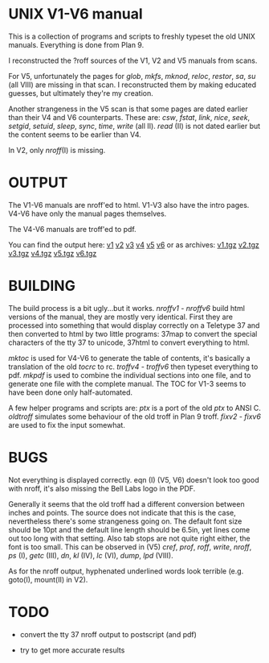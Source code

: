 # UNIX V1-V6 manual

This is a collection of programs and scripts to freshly typeset the old UNIX manuals.
Everything is done from Plan 9.

I reconstructed the ?roff sources of the V1, V2 and V5 manuals
from scans.

For V5, unfortunately the pages for
*glob*, *mkfs*, *mknod*, *reloc*, *restor*, *sa*, *su* (all VIII)
are missing in that scan.
I reconstructed them by making educated guesses,
but ultimately they're my creation.

Another strangeness in the V5 scan is that some pages are dated
earlier than their V4 and V6 counterparts. These are:
*csw*, *fstat*, *link*, *nice*, *seek*, *setgid*, *setuid*, *sleep*, *sync*, *time*, *write* (all II).
*read* (II) is not dated earlier but the content seems to be earlier than V4.

In V2, only *nroff*(I) is missing.

# OUTPUT

The V1-V6 manuals are nroff'ed to html.
V1-V3 also have the intro pages.
V4-V6 have only the manual pages themselves.

The V4-V6 manuals are troff'ed to pdf.

You can find the output here:
[v1](http://squoze.net/UNIX/v1man/)
[v2](http://squoze.net/UNIX/v2man/)
[v3](http://squoze.net/UNIX/v3man/)
[v4](http://squoze.net/UNIX/v4man/)
[v5](http://squoze.net/UNIX/v5man/)
[v6](http://squoze.net/UNIX/v6man/)
or as archives:
[v1.tgz](http://squoze.net/UNIX/v1man.tgz)
[v2.tgz](http://squoze.net/UNIX/v2man.tgz)
[v3.tgz](http://squoze.net/UNIX/v3man.tgz)
[v4.tgz](http://squoze.net/UNIX/v4man.tgz)
[v5.tgz](http://squoze.net/UNIX/v5man.tgz)
[v6.tgz](http://squoze.net/UNIX/v6man.tgz)

# BUILDING

The build process is a bit ugly...but it works.
*nroffv1* - *nroffv6* build html versions of the manual,
they are mostly very identical.
First they are processed into something that would
display correctly on a Teletype 37
and then converted to html by two little programs:
37map to convert the special characters of the tty 37 to unicode,
37html to convert everything to html.

*mktoc* is used for V4-V6 to generate the table of contents,
it's basically a translation of the old *tocrc* to rc.
*troffv4* - *troffv6* then typeset everything to pdf.
*mkpdf* is used to combine the individual sections into one file,
and to generate one file with the complete manual.
The TOC for V1-3 seems to have been done only half-automated.

A few helper programs and scripts are:
*ptx* is a port of the old *ptx* to ANSI C.
*oldtroff* simulates some behaviour of the old troff in Plan 9 troff.
*fixv2* - *fixv6* are used to fix the input somewhat.

# BUGS

Not everything is displayed correctly.
eqn (I) (V5, V6) doesn't look too good with nroff,
it's also missing the Bell Labs logo in the PDF.

Generally it seems that the old troff had
a different conversion between inches and points.
The source does not indicate that this is the case,
nevertheless there's some strangeness going on.
The default font size should be 10pt and the default
line length should be 6.5in,
yet lines come out too long with that setting.
Also tab stops are not quite right either, the font is too small.
This can be observed in (V5)
*cref*, *prof*, *roff*, *write*, *nroff*, *ps* (I),
*getc* (III),
*dn*, *kl* (IV),
*lc* (VI),
*dump*, *lpd* (VIII).

As for the nroff output, hyphenated underlined words look terrible
(e.g. goto(I), mount(II) in V2).

# TODO

- convert the tty 37 nroff output to postscript (and pdf)

- try to get more accurate results
